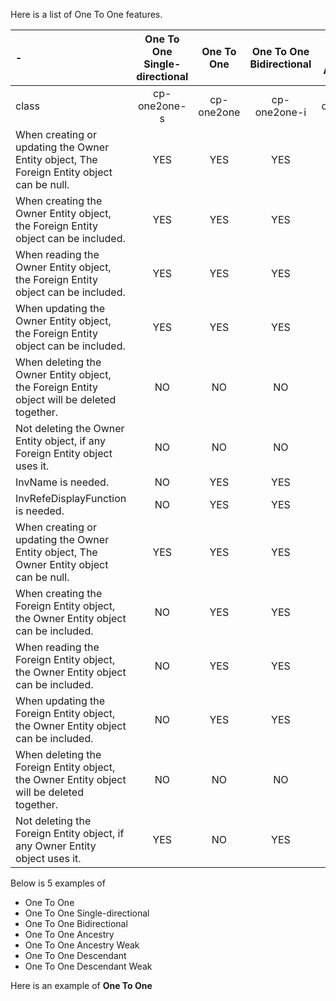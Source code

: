 Here is a list of One To One features.


| - |One To One Single-directional|One To One|One To One Bidirectional|One To One Ancestry|One To One Descendant|One To One Ancestry Weak|ne To One Descendant Weak|
|:------|:-------:|:-------:|:-------:|:-------:|:-------:|:-------:|:-------:|
|class|cp-one2one-s|cp-one2one|cp-one2one-i|cp-one2one-a|cp-one2pne-d|cp-one2pne-aw|cp-one2pne-d|
|When creating or updating the Owner Entity object, The Foreign Entity object can be null.	|YES	|YES	|YES	|NO	|YES|YES|YES|
|When creating the Owner Entity object, the Foreign Entity object can be included.	|YES	|YES	|YES	|YES	|NO|YES|YES|
|When reading the Owner Entity object, the Foreign Entity object can be included.	|YES	|YES	|YES	|YES	|YES|YES|YES|
|When updating the Owner Entity object, the Foreign Entity object can be included.	|YES	|YES	|YES	|YES	|NO|YES|YES|
|When deleting the Owner Entity object, the Foreign Entity object will be deleted together.	|NO	|NO	|NO	|NO	|YES|NO|YES|
|Not deleting the Owner Entity object, if any Foreign Entity object uses it.	|NO	|NO	|NO	|NO	|NO|NO|NO|
|InvName is needed.	|NO	|YES	|YES	|YES	|YES|YES|YES|
|InvRefeDisplayFunction is needed.	|NO	|YES	|YES	|YES	|YES|YES|YES|
|When creating or updating the Owner Entity object, The Owner Entity object can be null.	|YES	|YES	|YES	|YES	|NO|YES|YES|
|When creating the Foreign Entity object, the Owner Entity object can be included.	|NO	|YES	|YES	|NO	|YES|YES|YES|
|When reading the Foreign Entity object, the Owner Entity object can be included.	|NO	|YES	|YES	|YES	|YES|YES|YES|
|When updating the Foreign Entity object, the Owner Entity object can be included.	|NO	|YES	|YES	|NO	|YES|YES|YES|
|When deleting the Foreign Entity object, the Owner Entity object will be deleted together.	|NO	|NO	|NO	|YES	|NO|YES|NO|
|Not deleting the Foreign Entity object, if any Owner Entity object uses it.	|YES	|NO	|YES	|NO	|NO|NO|NO|

Below is 5 examples of 
* One To One 
* One To One Single-directional
* One To One Bidirectional 
* One To One Ancestry
* One To One Ancestry Weak
* One To One Descendant
* One To One Descendant Weak

Here is an example of __One To One__